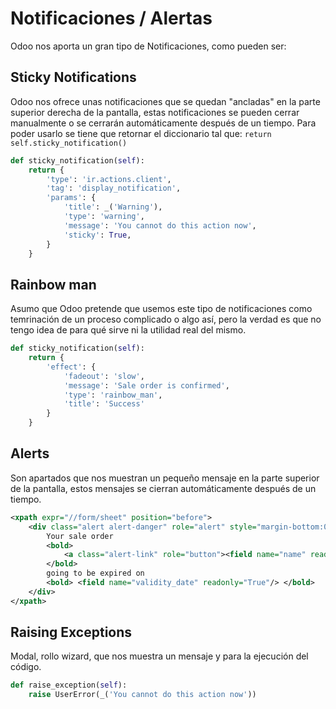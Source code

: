 # Notificaciones / Alertas

Odoo nos aporta un gran tipo de Notificaciones, como pueden ser: 

## Sticky Notifications
Odoo nos ofrece unas notificaciones que se quedan "ancladas" en la parte superior derecha de la pantalla, estas notificaciones se pueden cerrar manualmente o se cerrarán automáticamente después de un tiempo.
Para poder usarlo se tiene que retornar el diccionario tal que: `return self.sticky_notification()`
```python
def sticky_notification(self):
    return {
        'type': 'ir.actions.client',
        'tag': 'display_notification',
        'params': {
            'title': _('Warning'),
            'type': 'warning',
            'message': 'You cannot do this action now',
            'sticky': True,
        }
    }
```

## Rainbow man
Asumo que Odoo pretende que usemos este tipo de notificaciones como temrinación de un proceso complicado o algo así, pero la verdad es que no tengo idea de para qué sirve ni la utilidad real del mismo. 
```python
def sticky_notification(self):
    return {
        'effect': {
            'fadeout': 'slow',
            'message': 'Sale order is confirmed',
            'type': 'rainbow_man',
            'title': 'Success'
        } 
    }
```

## Alerts
Son apartados que nos muestran un pequeño mensaje en la parte superior de la pantalla, estos mensajes se cierran automáticamente después de un tiempo.
```xml
<xpath expr="//form/sheet" position="before"> 
    <div class="alert alert-danger" role="alert" style="margin-bottom:0px;" attrs="{'invisible': [('state', '!=', 'sale')]}"> 
        Your sale order 
        <bold> 
            <a class="alert-link" role="button"><field name="name" readonly="True"/></a> 
        </bold> 
        going to be expired on 
        <bold> <field name="validity_date" readonly="True"/> </bold>
    </div>
</xpath>
```


## Raising Exceptions
Modal, rollo wizard, que nos muestra un mensaje y para la ejecución del código.
```python
def raise_exception(self):
    raise UserError(_('You cannot do this action now'))
```
